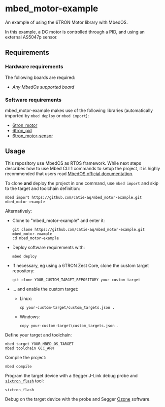 # mbed_motor-example

An example of using the 6TRON Motor library with MbedOS.

In this example, a DC motor is controlled through a PID, and using an external AS5047p sensor.

## Requirements

### Hardware requirements

The following boards are required:

- *Any MbedOs supported board*

### Software requirements

mbed_motor-example makes use of the following libraries (automatically
imported by `mbed deploy` or `mbed import`):

- [6tron_motor](https://github.com/catie-aq/6tron_motor/)
- [6tron_pid](https://github.com/catie-aq/6tron_pid/)
- [6tron_motor-sensor](https://github.com/catie-aq/6tron_motor-sensor/)

## Usage

This repository use MbedOS as RTOS framework. While next steps describes how to use Mbed CLI 1 commands to setup the project, it is highly recommended that users read [MbedOS official documentation](https://os.mbed.com/docs/mbed-os/v6.16/build-tools/create.html).

To clone **and** deploy the project in one command, use `mbed import` and skip to the
target and toolchain definition:
```shell
mbed import https://github.com/catie-aq/mbed_motor-example.git mbed_motor-example
```

Alternatively:

- Clone to "mbed_motor-example" and enter it:

  ```shell
  git clone https://github.com/catie-aq/mbed_motor-example.git mbed_motor-example
  cd mbed_motor-example
  ```

- Deploy software requirements with:

  ```shell
  mbed deploy
  ```

- If necessary, eg using a 6TRON Zest Core, clone the custom target repository:

  ```shell
  git clone YOUR_CUSTOM_TARGET_REPOSITORY your-custom-target
  ```
* ... and enable the custom target:

  * Linux:

    ```shell
    cp your-custom-target/custom_targets.json .
    ```

  * Windows:

    ```shell
    copy your-custom-target\custom_targets.json .
    ```

Define your target and toolchain:

```shell
mbed target YOUR_MBED_OS_TARGET
mbed toolchain GCC_ARM
```

Compile the project:

```shell
mbed compile
```

Program the target device with a Segger J-Link debug probe and
[`sixtron_flash`](https://github.com/catie-aq/6tron-flash) tool:

```shell
sixtron_flash
```

Debug on the target device with the probe and Segger [Ozone](https://www.segger.com/products/development-tools/ozone-j-link-debugger) software.
